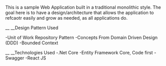 


This is a sample Web Application built in a traditional monolithic style. 
The goal here is to have a design/architecture that allows the application to refcaotr easily and grow as needed, as all applications do.



__ __Design Pattern Used 

-Unit of Work Repository Pattern
-Concepts From Domain Driven Design (DDD) 
	-Bounded Context


__ __Technologies Used
-.Net Core
-Entity Framework Core, Code first
-Swagger
-React JS


